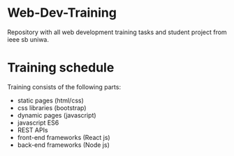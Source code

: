 # Web-Dev-Training
Repository with all web development training tasks and student project from ieee sb uniwa.

# Training schedule
Training consists of the following parts:
- static pages (html/css)
- css libraries (bootstrap)
- dynamic pages (javascript)
- javascript ES6
- REST APIs
- front-end frameworks (React js)
- back-end frameworks (Node js)
